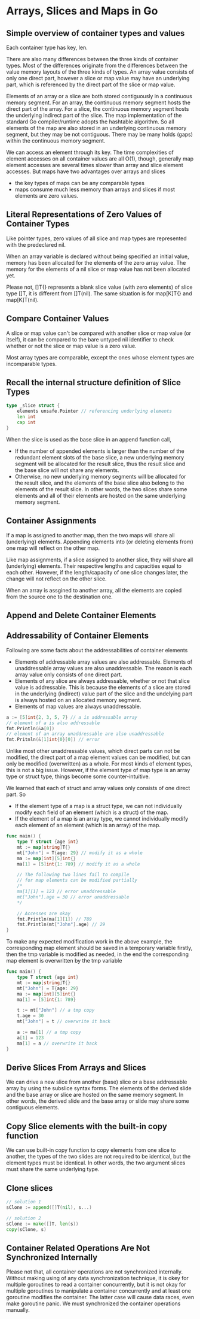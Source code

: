 # Arrays, Slices and Maps in Go

## Simple overview of container types and values

Each container type has key, len.

There are also many differences between the three kinds of container types. Most of the differences originate from the differences between the value memory layouts of the three kinds of types. An array value consists of only one direct part, however a slice or map value may have an underlying part, which is referenced by the direct part of the slice or map value.

Elements of an array or a slice are both stored contiguously in a continuous memory segment. For an array, the continuous memory segment hosts the direct part of the array. For a slice, the continuous memory segment hosts the underlying indirect part of the slice. The map implementation of the standard Go compiler/runtime adopts the hashtable algorithm. So all elements of the map are also stored in an underlying continuous memory segment, but they may be not contiguous. There may be many holds (gaps) within the continuous memory segment.

We can access an element through its key. The time complexities of element accesses on all container values are all O(1), though, generally map element accesses are several times slower than array and slice element accesses. But maps have two advantages over arrays and slices
- the key types of maps can be any comparable types
- maps consume much less memory than arrays and slices if most elements are zero values.

## Literal Representations of Zero Values of Container Types

Like pointer types, zero values of all slice and map types are represented with the predeclared nil.

When an array variable is declared without being specified an initial value, memory has been allocated for the elements of the zero array value. The memory for the elements of a nil slice or map value has not been allocated yet.

Please not, []T{} represents a blank slice value (with zero elements) of slice type []T, it is different from []T(nil). The same situation is for map[K]T{} and map[K]T(nil).

## Compare Container Values

A slice or map value can't be compared with another slice or map value (or itself), it can be compared to the bare untyped nil identifier to check whether or not the slice or map value is a zero value.

Most array types are comparable, except the ones whose element types are incomparable types.

## Recall the internal structure definition of Slice Types

```go
type _slice struct {
    elements unsafe.Pointer // referencing underlying elements
    len int
    cap int
}
```
When the slice is used as the base slice in an append function call,

- If the number of appended elements is larger than the number of the redundant element slots of the base slice, a new underlying memory segment will be allocated for the result slice, thus the result slice and the base slice will not share any elements.
- Otherwise, no new underlying memory segments will be allocated for the result slice, and the elements of the base slice also belong to the elements of the result slice. In other words, the two slices share some elements and all of their elements are hosted on the same underlying memory segment.

## Container Assignments

If a map is assigned to another map, then the two maps will share all (underlying) elements. Appending elements into (or deleting elements from) one map will reflect on the other map.

Like map assignments, if a slice assigned to another slice, they will share all (underlying) elements. Their respective lengths and capacities equal to each other. However, if the length/capacity of one slice changes later, the change will not reflect on the other slice.

When an array is assgined to another array, all the elements are copied from the source one to the destination one.

## Append and Delete Container Elements

## Addressability of Container Elements

Following are some facts about the addressabilities of container elements

- Elements of addressable array values are also addressable. Elements of unaddressable array values are also unaddressable. The reason is each array value only consists of one direct part.
- Elements of any slice are always addressable, whether or not that slice value is addressable. This is because the elements of a slice are stored in the underlying (indirect) value part of the slice and the undelying part is always hosted on an allocated memory segment.
- Elements of map values are always unaddressable.

```go
a := [5]int{2, 3, 5, 7} // a is addressable array
// element of a is also addressable
fmt.Println(&a[0])
// element of an array unaddressable are also unaddressable
fmt.Pritnln(&[1]int{0}[0]) // error
```

Unlike most other unaddressable values, which direct parts can not be modified, the direct part of a map element values can be modified, but can only be modified (overwritten) as a whole. For most kinds of element types, this is not a big issue. However, if the element type of map type is an array type or struct type, things become some counter-intuitive.

We learned that each of struct and array values only consists of one direct part. So

- If the element type of a map is a struct type, we can not individually modify each field of an element (which is a struct) of the map.
- If the element of a map is an array type, we cannot individually modify each element of an element (which is an array) of the map.

```go
func main() {
    type T struct {age int}
    mt := map[string]T{}
    mt["John"] = T{age: 29} // modify it as a whole
    ma := map[int][5]int{}
    ma[1] = [5]int{1: 789} // modify it as a whole

    // The following two lines fail to compile
    // for map elements can be modified partially
    /*
    ma[1][1] = 123 // error unaddressable
    mt["John"].age = 30 // error unaddressable
    */

    // Accesses are okay
    fmt.Println(ma[1][1]) // 789
    fmt.Println(mt["John"].age) // 29
}
```
To make any expected modification work in the above example, the corresponding map element should be saved in a temporary variable firstly, then the tmp variable is modified as needed, in the end the corresponding map element is overwritten by the tmp variable

```go
func main() {
    type T struct {age int}
    mt := map[string]T{}
    mt["John"] = T{age: 29}
    ma := map[int][5]int{}
    ma[1] = [5]int{1: 789}

    t := mt["John"] // a tmp copy
    t.age = 30
    mt["John"] = t // overwrite it back

    a := ma[1] // a tmp copy
    a[1] = 123
    ma[1] = a // overwrite it back
}
```

## Derive Slices From Arrays and Slices

We can drive a new slice from another (base) slice or a base addressable array by using the subslice syntax forms. The elements of the derived slide and the base array or slice are hosted on the same memory segment. In other words, the derived slide and the base array or slide may share some contiguous elements. 


## Copy Slice elements with the built-in copy function

We can use built-in copy function to copy elements from one slice to another, the types of the two slides are not required to be identical, but the element types must be identical. In other words, the two argument slices must share the same underlying type.

## Clone slices

```go
// solution 1
sClone := append([]T(nil), s...)

// solution 2
sClone := make([]T, len(s))
copy(sClone, s)
```

## Container Related Operations Are Not Synchronized Internally

Please not that, all container operations are not synchronized internally. Without making using of any data synchronization technique, it is okey for multiple goroutines to read a container concurrently, but it is not okay for multiple goroutines to manipulate a container concurrently and at least one goroutine modifies the container. The latter case will cause data races, even make goroutine panic. We must synchronized the container operations manually.